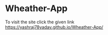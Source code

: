 # Wheather-App

To visit the site click the given link
 https://yashraj78yadav.github.io/Wheather-App/ 
